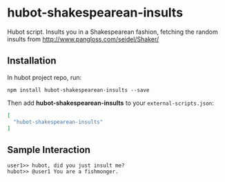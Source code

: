 # hubot-shakespearean-insults

Hubot script. Insults you in a Shakespearean fashion, fetching the
random insults from http://www.pangloss.com/seidel/Shaker/

## Installation

In hubot project repo, run:

`npm install hubot-shakespearean-insults --save`

Then add **hubot-shakespearean-insults** to your `external-scripts.json`:

```json
[
  "hubot-shakespearean-insults"
]
```

## Sample Interaction

```
user1>> hubot, did you just insult me?
hubot>> @user1 You are a fishmonger.
```
